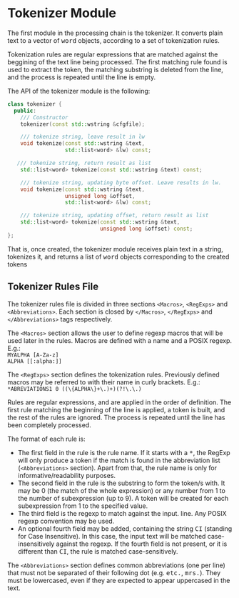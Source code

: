 # Tokenizer Module 

The first module in the processing chain is the tokenizer. It converts plain text to a vector of <tt>word</tt> objects, according to a set of tokenization rules.

Tokenization rules are regular expressions that are matched against the beggining of the text line being processed. The first matching rule found is used to extract the token, the matching substring is deleted from the line, and the process is repeated until the line is empty.

The API of the tokenizer module is the following:

```C++
class tokenizer {
  public:
    /// Constructor
    tokenizer(const std::wstring &cfgfile);

    /// tokenize string, leave result in lw
    void tokenize(const std::wstring &text, 
                  std::list<word> &lw) const;

   /// tokenize string, return result as list
    std::list<word> tokenize(const std::wstring &text) const;

    /// tokenize string, updating byte offset. Leave results in lw.
    void tokenize(const std::wstring &text, 
                  unsigned long &offset, 
                  std::list<word> &lw) const;

    /// tokenize string, updating offset, return result as list
    std::list<word> tokenize(const std::wstring &text, 
                             unsigned long &offset) const;
};
```

That is, once created, the tokenizer module receives plain text in a string, tokenizes it, and returns a list of <tt>word</tt> objects corresponding to the created tokens

## Tokenizer Rules File 

The tokenizer rules file is divided in three sections `<Macros>`, `<RegExps>` and `<Abbreviations>`. Each section is closed by `</Macros>`, `</RegExps>` and `</Abbreviations>` tags respectively.

The `<Macros>` section allows the user to define regexp macros that will be used later in the rules. Macros are defined with a name and a POSIX regexp. E.g.:  
`MYALPHA [A-Za-z]`  
`ALPHA [[:alpha:]]`

The `<RegExps>` section defines the tokenization rules. Previously defined macros may be referred to with their name in curly brackets. E.g.:  
`*ABREVIATIONS1 0 ((\{ALPHA\}+\.)+)(?!\.\.)`

Rules are regular expressions, and are applied in the order of definition. The first rule matching the beginning of the line is applied, a token is built, and the rest of the rules are ignored. The process is repeated until the line has been completely processed.

The format of each rule is:

*   The first field in the rule is the rule name. If it starts with a <tt>*</tt>, the RegExp will only produce a token if the match is found in the abbreviation list (`<Abbreviations>` section). Apart from that, the rule name is only for informative/readability purposes.
*   The second field in the rule is the substring to form the token/s with. It may be 0 (the match of the whole expression) or any number from 1 to the number of subexpression (up to 9). A token will be created for each subexpression from 1 to the specified value.
*   The third field is the regexp to match against the input. line. Any POSIX regexp convention may be used.
*   An optional fourth field may be added, containing the string <tt>CI</tt> (standing for Case Insensitive). In this case, the input text will be matched case-insensitively against the regexp. If the fourth field is not present, or it is different than <tt>CI</tt>, the rule is matched case-sensitively.

The `<Abbreviations>` section defines common abbreviations (one per line) that must not be separated of their following dot (e.g. <tt>etc.</tt>, <tt>mrs.</tt>). They must be lowercased, even if they are expected to appear uppercased in the text.
